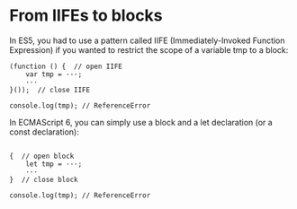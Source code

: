 # From IIFEs to blocks 

In ES5, you had to use a pattern called IIFE (Immediately-Invoked Function Expression) if you wanted to restrict the scope of a variable tmp to a block:

```
(function () {  // open IIFE
    var tmp = ···;
    ···
}());  // close IIFE

console.log(tmp); // ReferenceError
```


In ECMAScript 6, you can simply use a block and a let declaration (or a const declaration):

```

{  // open block
    let tmp = ···;
    ···
}  // close block

console.log(tmp); // ReferenceError
```